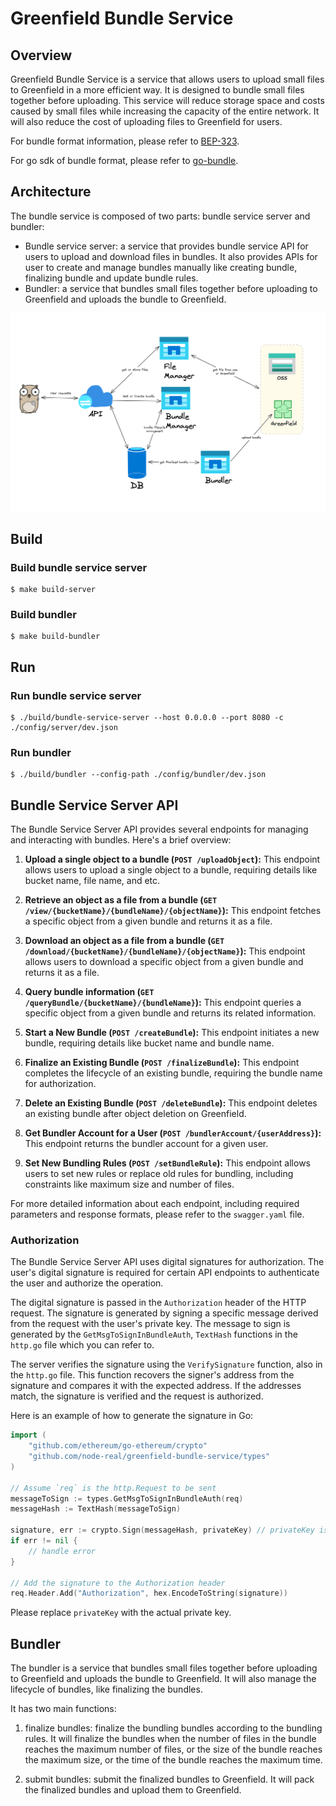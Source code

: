 # Greenfield Bundle Service

## Overview

Greenfield Bundle Service is a service that allows users to upload small files to Greenfield in a more efficient way. 
It is designed to bundle small files together before uploading. This service will reduce storage space and costs caused
by small files while increasing the capacity of the entire network. It will also reduce the cost of uploading files to
Greenfield for users.

For bundle format information, please refer to [BEP-323](https://github.com/bnb-chain/BEPs/pull/323).

For go sdk of bundle format, please refer to [go-bundle](https://github.com/bnb-chain/greenfield-bundle-sdk).

## Architecture

The bundle service is composed of two parts: bundle service server and bundler:

* Bundle service server: a service that provides bundle service API for users to upload and download files in bundles.
  It also provides APIs for user to create and manage bundles manually like creating bundle, finalizing bundle and update
  bundle rules.
* Bundler: a service that bundles small files together before uploading to Greenfield and uploads the bundle to Greenfield.

![arc](assets/arc.png)

## Build

### Build bundle service server

```shell
$ make build-server
```

### Build bundler

```shell
$ make build-bundler
```

## Run

### Run bundle service server

```shell
$ ./build/bundle-service-server --host 0.0.0.0 --port 8080 -c ./config/server/dev.json
```

### Run bundler

```shell
$ ./build/bundler --config-path ./config/bundler/dev.json
```

## Bundle Service Server API

The Bundle Service Server API provides several endpoints for managing and interacting with bundles. Here's a brief overview:

1. **Upload a single object to a bundle (`POST /uploadObject`):** This endpoint allows users to upload a single object to a bundle, requiring details like bucket name, file name, and etc.

2. **Retrieve an object as a file from a bundle (`GET /view/{bucketName}/{bundleName}/{objectName}`):** This endpoint fetches a specific object from a given bundle and returns it as a file.

3. **Download an object as a file from a bundle (`GET /download/{bucketName}/{bundleName}/{objectName}`):** This endpoint allows users to download a specific object from a given bundle and returns it as a file.

4. **Query bundle information (`GET /queryBundle/{bucketName}/{bundleName}`):** This endpoint queries a specific object from a given bundle and returns its related information.

5. **Start a New Bundle (`POST /createBundle`):** This endpoint initiates a new bundle, requiring details like bucket name and bundle name.

6. **Finalize an Existing Bundle (`POST /finalizeBundle`):** This endpoint completes the lifecycle of an existing bundle, requiring the bundle name for authorization.

7. **Delete an Existing Bundle (`POST /deleteBundle`):** This endpoint deletes an existing bundle after object deletion on Greenfield.

8. **Get Bundler Account for a User (`POST /bundlerAccount/{userAddress}`):** This endpoint returns the bundler account for a given user.

9. **Set New Bundling Rules (`POST /setBundleRule`):** This endpoint allows users to set new rules or replace old rules for bundling, including constraints like maximum size and number of files.

For more detailed information about each endpoint, including required parameters and response formats, please refer to the `swagger.yaml` file.

### Authorization

The Bundle Service Server API uses digital signatures for authorization. The user's digital signature is required for 
certain API endpoints to authenticate the user and authorize the operation.

The digital signature is passed in the `Authorization` header of the HTTP request. The signature is generated by signing 
a specific message derived from the request with the user's private key. The message to sign is generated by 
the `GetMsgToSignInBundleAuth`, `TextHash` functions in the `http.go` file which you can refer to.

The server verifies the signature using the `VerifySignature` function, also in the `http.go` file. This function 
recovers the signer's address from the signature and compares it with the expected address. If the addresses match, 
the signature is verified and the request is authorized.

Here is an example of how to generate the signature in Go:

```go
import (
    "github.com/ethereum/go-ethereum/crypto"
    "github.com/node-real/greenfield-bundle-service/types"
)

// Assume `req` is the http.Request to be sent
messageToSign := types.GetMsgToSignInBundleAuth(req)
messageHash := TextHash(messageToSign)

signature, err := crypto.Sign(messageHash, privateKey) // privateKey is the user's private key
if err != nil {
    // handle error
}

// Add the signature to the Authorization header
req.Header.Add("Authorization", hex.EncodeToString(signature))
```

Please replace `privateKey` with the actual private key. 

## Bundler

The bundler is a service that bundles small files together before uploading to Greenfield and uploads the bundle to Greenfield.
It will also manage the lifecycle of bundles, like finalizing the bundles.

It has two main functions:

1. finalize bundles: finalize the bundling bundles according to the bundling rules. It will finalize the bundles when the
   number of files in the bundle reaches the maximum number of files, or the size of the bundle reaches the maximum size, or
   the time of the bundle reaches the maximum time.

2. submit bundles: submit the finalized bundles to Greenfield. It will pack the finalized bundles and upload them to Greenfield.